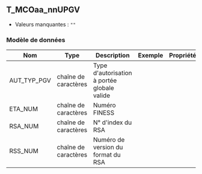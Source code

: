 <!-- SPDX-License-Identifier: MPL-2.0 -->
## T_MCOaa_nnUPGV

- Valeurs manquantes : `""`

### Modèle de données

|Nom|Type|Description|Exemple|Propriétés|
|-|-|-|-|-|
|AUT_TYP_PGV|chaîne de caractères|Type d'autorisation à portée globale valide |||
|ETA_NUM|chaîne de caractères|Numéro FINESS|||
|RSA_NUM|chaîne de caractères|N° d'index du RSA |||
|RSS_NUM|chaîne de caractères|Numéro de version du format du RSA|||
